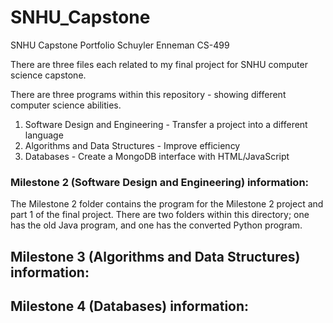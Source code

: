 # SNHU_Capstone
SNHU Capstone Portfolio
Schuyler Enneman
CS-499

There are three files each related to my final project for SNHU computer science capstone. 

There are three programs within this repository - showing different computer science abilities. 
1. Software Design and Engineering - Transfer a project into a different language
2. Algorithms and Data Structures - Improve efficiency
3. Databases - Create a MongoDB interface with HTML/JavaScript

### Milestone 2 (Software Design and Engineering) information: 
The Milestone 2 folder contains the program for the Milestone 2 project and part 1 of the final project. 
There are two folders within this directory; one has the old Java program, and one has the converted Python program.

## Milestone 3 (Algorithms and Data Structures) information: 

## Milestone 4 (Databases) information: 

